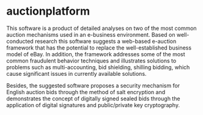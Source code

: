 # auctionplatform
This software is a product of detailed analyses on two of the most common auction mechanisms used in an e-business environment. Based on well-conducted research this software suggests a web-based e-auction framework that has the potential to replace the well-established business model of eBay. In addition, the framework addresses some of the most common fraudulent behavior techniques and illustrates solutions to problems such as multi-accounting, bid shielding, shilling bidding, which cause significant issues in currently available solutions.

Besides, the suggested software  proposes a security mechanism for English auction bids through the method of salt encryption and demonstrates the concept of digitally signed sealed bids through the application of digital signatures and public/private key cryptography.
